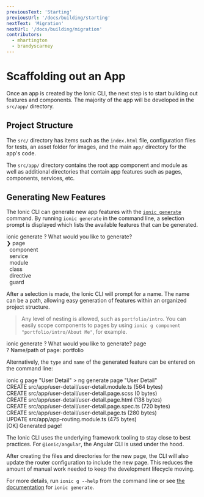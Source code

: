 ```yaml
---
previousText: 'Starting'
previousUrl: '/docs/building/starting'
nextText: 'Migration'
nextUrl: '/docs/building/migration'
contributors:
  - mhartington
  - brandyscarney
---
```


# Scaffolding out an App

Once an app is created by the Ionic CLI, the next step is to start building out features and components. The majority of the app will be developed in the `src/app/` directory.

## Project Structure

<file-tree>
    <file-tree-directory name="src">
        <file-tree-directory name="app" collapsed></file-tree-directory>
        <file-tree-directory name="assets" collapsed></file-tree-directory>
        <file-tree-directory name="environments" collapsed></file-tree-directory>
        <file-tree-directory name="theme" collapsed></file-tree-directory>
        <file-tree-file name="global.scss"></file-tree-file>
        <file-tree-file name="index.html"></file-tree-file>
        <file-tree-file name="main.ts"></file-tree-file>
        <file-tree-file name="polyfills.ts"></file-tree-file>
        <file-tree-file name="test.ts"></file-tree-file>
        <file-tree-file name="zone-flags.ts"></file-tree-file>
    </file-tree-directory>
</file-tree>

The `src/` directory has items such as the `index.html` file, configuration files for tests, an asset folder for images, and the main `app/` directory for the app's code.

<file-tree>
    <file-tree-directory name="src">
        <file-tree-directory name="app">
            <file-tree-file name="app-routing.module.ts"></file-tree-file>
            <file-tree-file name="app.component.html"></file-tree-file>
            <file-tree-file name="app.component.spec.ts"></file-tree-file>
            <file-tree-file name="app.component.ts"></file-tree-file>
            <file-tree-file name="app.module.ts"></file-tree-file>
        </file-tree-directory>
    </file-tree-directory>
</file-tree>

The `src/app/` directory contains the root app component and module as well as additional directories that contain app features such as pages, components, services, etc.

## Generating New Features

The Ionic CLI can generate new app features with the [`ionic generate`](/docs/cli/commands/generate) command. By running `ionic generate` in the command line, a selection prompt is displayed which lists the available features that can be generated.

<command-line>
    <command-prompt>ionic generate</command-prompt>
    <command-output>
        <span class="green">?</span> <span class="bold">What would you like to generate?</span>
        <br />
        <span class="cyan bold">❯ page</span>
        <br />
        &nbsp;&nbsp;component
        <br />
        &nbsp;&nbsp;service
        <br />
        &nbsp;&nbsp;module
        <br />
        &nbsp;&nbsp;class
        <br />
        &nbsp;&nbsp;directive
        <br />
        &nbsp;&nbsp;guard
    </command-output>
</command-line>

After a selection is made, the Ionic CLI will prompt for a name. The name can be a path, allowing easy generation of features within an organized project structure.

> Any level of nesting is allowed, such as `portfolio/intro`. You can easily scope components to pages by using `ionic g component "portfolio/intro/About Me"`, for example.

<command-line>
    <command-prompt>ionic generate</command-prompt>
    <command-output>
        <span class="green">?</span> <span class="bold">What would you like to generate? <span class="cyan">page</span></span>
        <br />
        <span class="green">?</span> <span class="bold">Name/path of <span class="cyan">page</span>:</span> portfolio
    </command-output>
    <command-cursor blink></command-cursor>
</command-line>

Alternatively, the `type` and `name` of the generated feature can be entered on the command line:

<command-line>
    <command-prompt>ionic g page "User Detail"</command-prompt>
    <command-output>
        &gt; <span class="cyan">ng generate page "User Detail"</span>
        <br />
        <span class="green">CREATE</span> src/app/user-detail/user-detail.module.ts (564 bytes)
        <br />
        <span class="green">CREATE</span> src/app/user-detail/user-detail.page.scss (0 bytes)
        <br />
        <span class="green">CREATE</span> src/app/user-detail/user-detail.page.html (138 bytes)
        <br />
        <span class="green">CREATE</span> src/app/user-detail/user-detail.page.spec.ts (720 bytes)
        <br />
        <span class="green">CREATE</span> src/app/user-detail/user-detail.page.ts (280 bytes)
        <br />
        <span class="bold">UPDATE</span> src/app/app-routing.module.ts (475 bytes)
        <br />
        [<span class="green bold">OK</span>] Generated page!
    </command-output>
</command-line>

The Ionic CLI uses the underlying framework tooling to stay close to best practices. For `@ionic/angular`, the Angular CLI is used under the hood.

After creating the files and directories for the new page, the CLI will also update the router configuration to include the new page. This reduces the amount of manual work needed to keep the development lifecycle moving.

For more details, run `ionic g --help` from the command line or see [the documentation](/docs/cli/commands/generate) for `ionic generate`.
